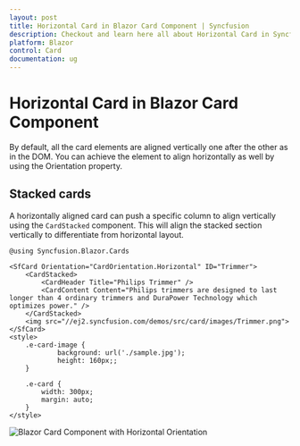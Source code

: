 ```yaml
---
layout: post
title: Horizontal Card in Blazor Card Component | Syncfusion
description: Checkout and learn here all about Horizontal Card in Syncfusion Blazor Card component and much more.
platform: Blazor
control: Card
documentation: ug
---
```


# Horizontal Card in Blazor Card Component

By default, all the card elements are aligned vertically one after the other as in the DOM. You can achieve the element to align horizontally as well by using the Orientation property.

## Stacked cards

A horizontally aligned card can push a specific column to align vertically using the `CardStacked` component. This will align the stacked section vertically to differentiate from horizontal layout.

```cshtml
@using Syncfusion.Blazor.Cards

<SfCard Orientation="CardOrientation.Horizontal" ID="Trimmer">
    <CardStacked>
        <CardHeader Title="Philips Trimmer" />
        <CardContent Content="Philips trimmers are designed to last longer than 4 ordinary trimmers and DuraPower Technology which optimizes power." />
    </CardStacked>
    <img src="//ej2.syncfusion.com/demos/src/card/images/Trimmer.png">
</SfCard>
<style>
    .e-card-image {
            background: url('./sample.jpg');
            height: 160px;;
    }

    .e-card {
        width: 300px;
        margin: auto;
    }
</style>
```

![Blazor Card Component with Horizontal Orientation](images/blazor-card-with-horizontal-orientation.png)